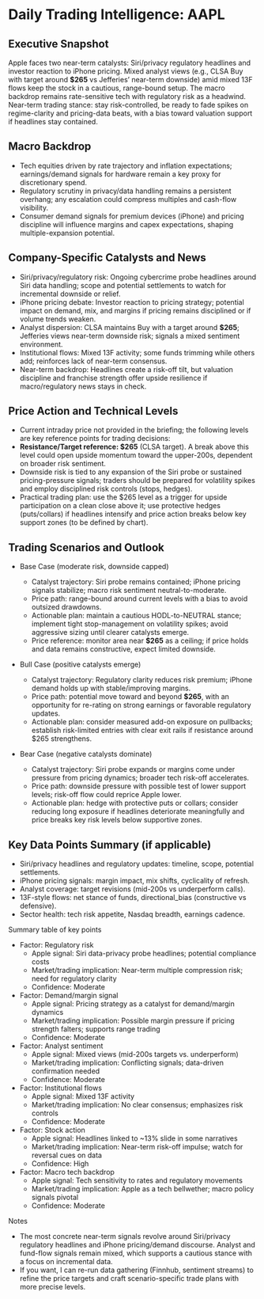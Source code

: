 # Daily Trading Intelligence: AAPL

## Executive Snapshot
Apple faces two near-term catalysts: Siri/privacy regulatory headlines and investor reaction to iPhone pricing. Mixed analyst views (e.g., CLSA Buy with target around **$265** vs Jefferies’ near-term downside) amid mixed 13F flows keep the stock in a cautious, range-bound setup. The macro backdrop remains rate-sensitive tech with regulatory risk as a headwind. Near-term trading stance: stay risk-controlled, be ready to fade spikes on regime-clarity and pricing-data beats, with a bias toward valuation support if headlines stay contained.

## Macro Backdrop
- Tech equities driven by rate trajectory and inflation expectations; earnings/demand signals for hardware remain a key proxy for discretionary spend.
- Regulatory scrutiny in privacy/data handling remains a persistent overhang; any escalation could compress multiples and cash-flow visibility.
- Consumer demand signals for premium devices (iPhone) and pricing discipline will influence margins and capex expectations, shaping multiple-expansion potential.

## Company-Specific Catalysts and News
- Siri/privacy/regulatory risk: Ongoing cybercrime probe headlines around Siri data handling; scope and potential settlements to watch for incremental downside or relief.
- iPhone pricing debate: Investor reaction to pricing strategy; potential impact on demand, mix, and margins if pricing remains disciplined or if volume trends weaken.
- Analyst dispersion: CLSA maintains Buy with a target around **$265**; Jefferies views near-term downside risk; signals a mixed sentiment environment.
- Institutional flows: Mixed 13F activity; some funds trimming while others add; reinforces lack of near-term consensus.
- Near-term backdrop: Headlines create a risk-off tilt, but valuation discipline and franchise strength offer upside resilience if macro/regulatory news stays in check.

## Price Action and Technical Levels
- Current intraday price not provided in the briefing; the following levels are key reference points for trading decisions:
- **Resistance/Target reference: $265** (CLSA target). A break above this level could open upside momentum toward the upper-200s, dependent on broader risk sentiment.
- Downside risk is tied to any expansion of the Siri probe or sustained pricing-pressure signals; traders should be prepared for volatility spikes and employ disciplined risk controls (stops, hedges).
- Practical trading plan: use the $265 level as a trigger for upside participation on a clean close above it; use protective hedges (puts/collars) if headlines intensify and price action breaks below key support zones (to be defined by chart).

## Trading Scenarios and Outlook

- Base Case (moderate risk, downside capped)
  - Catalyst trajectory: Siri probe remains contained; iPhone pricing signals stabilize; macro risk sentiment neutral-to-moderate.
  - Price path: range-bound around current levels with a bias to avoid outsized drawdowns.
  - Actionable plan: maintain a cautious HODL-to-NEUTRAL stance; implement tight stop-management on volatility spikes; avoid aggressive sizing until clearer catalysts emerge.
  - Price reference: monitor area near **$265** as a ceiling; if price holds and data remains constructive, expect limited downside.

- Bull Case (positive catalysts emerge)
  - Catalyst trajectory: Regulatory clarity reduces risk premium; iPhone demand holds up with stable/improving margins.
  - Price path: potential move toward and beyond **$265**, with an opportunity for re-rating on strong earnings or favorable regulatory updates.
  - Actionable plan: consider measured add-on exposure on pullbacks; establish risk-limited entries with clear exit rails if resistance around $265 strengthens.

- Bear Case (negative catalysts dominate)
  - Catalyst trajectory: Siri probe expands or margins come under pressure from pricing dynamics; broader tech risk-off accelerates.
  - Price path: downside pressure with possible test of lower support levels; risk-off flow could reprice Apple lower.
  - Actionable plan: hedge with protective puts or collars; consider reducing long exposure if headlines deteriorate meaningfully and price breaks key risk levels below supportive zones.

## Key Data Points Summary (if applicable)
- Siri/privacy headlines and regulatory updates: timeline, scope, potential settlements.
- iPhone pricing signals: margin impact, mix shifts, cyclicality of refresh.
- Analyst coverage: target revisions (mid-200s vs underperform calls).
- 13F-style flows: net stance of funds, directional_bias (constructive vs defensive).
- Sector health: tech risk appetite, Nasdaq breadth, earnings cadence.

Summary table of key points
- Factor: Regulatory risk
  - Apple signal: Siri data-privacy probe headlines; potential compliance costs
  - Market/trading implication: Near-term multiple compression risk; need for regulatory clarity
  - Confidence: Moderate
- Factor: Demand/margin signal
  - Apple signal: Pricing strategy as a catalyst for demand/margin dynamics
  - Market/trading implication: Possible margin pressure if pricing strength falters; supports range trading
  - Confidence: Moderate
- Factor: Analyst sentiment
  - Apple signal: Mixed views (mid-200s targets vs. underperform)
  - Market/trading implication: Conflicting signals; data-driven confirmation needed
  - Confidence: Moderate
- Factor: Institutional flows
  - Apple signal: Mixed 13F activity
  - Market/trading implication: No clear consensus; emphasizes risk controls
  - Confidence: Moderate
- Factor: Stock action
  - Apple signal: Headlines linked to ~13% slide in some narratives
  - Market/trading implication: Near-term risk-off impulse; watch for reversal cues on data
  - Confidence: High
- Factor: Macro tech backdrop
  - Apple signal: Tech sensitivity to rates and regulatory movements
  - Market/trading implication: Apple as a tech bellwether; macro policy signals pivotal
  - Confidence: Moderate

Notes
- The most concrete near-term signals revolve around Siri/privacy regulatory headlines and iPhone pricing/demand discourse. Analyst and fund-flow signals remain mixed, which supports a cautious stance with a focus on incremental data.
- If you want, I can re-run data gathering (Finnhub, sentiment streams) to refine the price targets and craft scenario-specific trade plans with more precise levels.